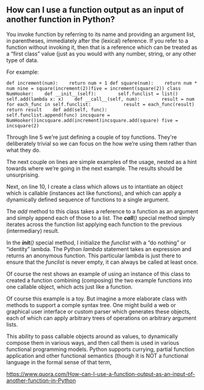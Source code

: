 ## How can I use a function output as an input of another function in Python?

You invoke function by referring to its name and providing an argument list, in parentheses, immediately after the (lexical) reference. If you refer to a function without invoking it, then that is a reference which can be treated as a “first class” value (just as you would with any number, string, or any other type of data.

For example:

```
def increment(num):    return num + 1 def square(num):    return num * num nine = square(increment(2))five = increment(square(2)) class NumHooker:    def __init__(self):        self.funclist = list()        self.add(lambda x: x)    def __call__(self, num):        result = num        for each_func in self.funclist:            result = each_func(result)        return result    def add(self, func):        self.funclist.append(func) incsquare = NumHooker()incsquare.add(increment)incsquare.add(square) five = incsquare(2)
```

Through line 5 we're just defining a couple of toy functions. They're deliberately trivial so we can focus on the how we’re using them rather than what they do.

The next couple on lines are simple examples of the usage, nested as a hint towards where we’re going in the next example. The results should be unsurprising.

Next, on line 10, I create a class which allows us to intantiate an object which is callable (instances act like functions), and which can apply a dynamically defined sequence of functions to a single argument.

The *add* method to this class takes a reference to a function as an argument and simply append each of those to a list. The *__call__()* special method simply iterates across the function list applying each function to the previous (intermediary) result.

In the *__init__()* special method, I initialize the *funclist* with a “do nothing” or “identity” lambda. The Python *lambda* statement takes an expression and returns an anonymous function. This particular lambda is just there to ensure that the *funclist* is never empty, it can always be called at least once.

Of course the rest shows an example of using an instance of this class to created a function combining (composing) the two example functions into one callable object, which acts just like a function.

Of course this example is a toy. But imagine a more elaborate class with methods to support a comple syntax tree. One might build a web or graphical user interface or custom parser which generates these objects, each of which can apply arbitrary trees of operations on arbitrary argument lists.

This ability to pass callable objects around as values, to dynamically compose them in various ways, and then call them is used in various functional programming models. Python supports currying, partial function application and other functional semantics (though it is NOT a functional language in the formal sense of that term,



<https://www.quora.com/How-can-I-use-a-function-output-as-an-input-of-another-function-in-Python>